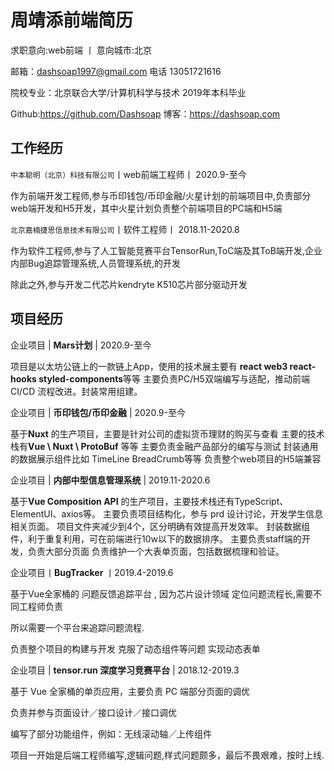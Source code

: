 # 周靖添前端简历

求职意向:web前端  丨     意向城市:北京

邮箱：dashsoap1997@gmail.com 电话 13051721616

院校专业：北京联合大学/计算机科学与技术 2019年本科毕业

Github:<https://github.com/Dashsoap> 博客：<https://dashsoap.com>

## 工作经历

`中本聪明（北京）科技有限公司`丨web前端工程师丨 2020.9-至今

作为前端开发工程师,参与币印钱包/币印金融/火星计划的前端项目中,负责部分web端开发和H5开发，其中火星计划负责整个前端项目的PC端和H5端

`北京嘉楠捷思信息技术有限公司`丨软件工程师丨 2018.11-2020.8

作为软件工程师,参与了人工智能竞赛平台TensorRun,ToC端及其ToB端开发,企业内部Bug追踪管理系统,人员管理系统,的开发

除此之外,参与开发二代芯片kendryte K510芯片部分驱动开发

## 项目经历

企业项目 | **Mars计划** | 2020.9-至今

项目是以太坊公链上的一款链上App，使用的技术展主要有 **react web3 react-hooks styled-components**等等
主要负责PC/H5双端编写与适配，推动前端CI/CD 流程改进。封装常用组建。

企业项目 | **币印钱包/币印金融** | 2020.9-至今

基于**Nuxt** 的生产项目，主要是针对公司的虚拟货币理财的购买与查看
主要的技术栈有**Vue \ Nuxt \ ProtoBuf** 等等
主要负责金融产品部分的编写与测试
封装通用的数据展示组件比如 TimeLine BreadCrumb等等
负责整个web项目的H5端兼容

企业项目 | **内部中型信息管理系统** | 2019.11-2020.6

基于**Vue Composition API** 的生产项目，主要技术栈还有TypeScript、ElementUI、axios等。
主要负责项目结构化，参与 prd 设计讨论，开发学生信息相关页面。
项目文件夹减少到4个，区分明确有效提高开发效率。
封装数据组件，利于重复利用，可在前端进行10w以下的数据排序。
主要负责staff端的开发，负责大部分页面
负责维护一个大表单页面，包括数据梳理和验证。

企业项目丨**BugTracker** 丨2019.4-2019.6

基于Vue全家桶的 问题反馈追踪平台 , 因为芯片设计领域 定位问题流程长,需要不同工程师负责

所以需要一个平台来追踪问题流程.

负责整个项目的构建与开发 克服了动态组件等问题 实现动态表单

企业项目 | **tensor.run 深度学习竞赛平台** | 2018.12-2019.3

基于 Vue 全家桶的单页应用，主要负责 PC 端部分页面的调优

负责并参与页面设计／接口设计／接口调优

编写了部分功能组件，例如：无线滚动轴／上传组件

项目一开始是后端工程师编写,逻辑问题,样式问题颇多，最后不畏艰难，按时上线.

